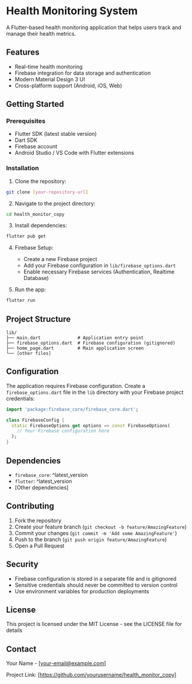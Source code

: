 # Health Monitoring System

A Flutter-based health monitoring application that helps users track and manage their health metrics.

## Features

- Real-time health monitoring
- Firebase integration for data storage and authentication
- Modern Material Design 3 UI
- Cross-platform support (Android, iOS, Web)

## Getting Started

### Prerequisites

- Flutter SDK (latest stable version)
- Dart SDK
- Firebase account
- Android Studio / VS Code with Flutter extensions

### Installation

1. Clone the repository:
```bash
git clone [your-repository-url]
```

2. Navigate to the project directory:
```bash
cd health_monitor_copy
```

3. Install dependencies:
```bash
flutter pub get
```

4. Firebase Setup:
   - Create a new Firebase project
   - Add your Firebase configuration in `lib/firebase_options.dart`
   - Enable necessary Firebase services (Authentication, Realtime Database)

5. Run the app:
```bash
flutter run
```

## Project Structure

```
lib/
├── main.dart              # Application entry point
├── firebase_options.dart  # Firebase configuration (gitignored)
├── home_page.dart         # Main application screen
└── [other files]
```

## Configuration

The application requires Firebase configuration. Create a `firebase_options.dart` file in the `lib` directory with your Firebase project credentials:

```dart
import 'package:firebase_core/firebase_core.dart';

class FirebaseConfig {
  static FirebaseOptions get options => const FirebaseOptions(
    // Your Firebase configuration here
  );
}
```

## Dependencies

- `firebase_core`: ^latest_version
- `flutter`: ^latest_version
- [Other dependencies]

## Contributing

1. Fork the repository
2. Create your feature branch (`git checkout -b feature/AmazingFeature`)
3. Commit your changes (`git commit -m 'Add some AmazingFeature'`)
4. Push to the branch (`git push origin feature/AmazingFeature`)
5. Open a Pull Request

## Security

- Firebase configuration is stored in a separate file and is gitignored
- Sensitive credentials should never be committed to version control
- Use environment variables for production deployments

## License

This project is licensed under the MIT License - see the LICENSE file for details

## Contact

Your Name - [your-email@example.com]

Project Link: [https://github.com/yourusername/health_monitor_copy]
